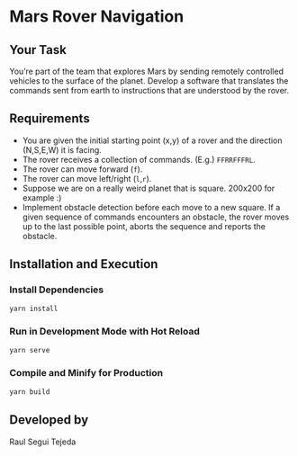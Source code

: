 # Mars Rover Navigation

## Your Task

You’re part of the team that explores Mars by sending remotely controlled vehicles to the surface
of the planet. Develop a software that translates the commands sent from earth to instructions
that are understood by the rover.

## Requirements

- You are given the initial starting point (x,y) of a rover and the direction (N,S,E,W)
  it is facing.
- The rover receives a collection of commands. (E.g.) `FFRRFFFRL`.
- The rover can move forward (`f`).
- The rover can move left/right (`l`,`r`).
- Suppose we are on a really weird planet that is square. 200x200 for example :)
- Implement obstacle detection before each move to a new square. If a given
  sequence of commands encounters an obstacle, the rover moves up to the last
  possible point, aborts the sequence and reports the obstacle.

## Installation and Execution

### Install Dependencies

```sh
yarn install
```

### Run in Development Mode with Hot Reload

```sh
yarn serve
```

### Compile and Minify for Production

```sh
yarn build
```

## Developed by

Raul Segui Tejeda
